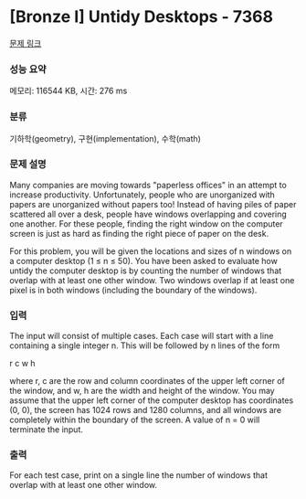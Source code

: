 # [Bronze I] Untidy Desktops - 7368 

[문제 링크](https://www.acmicpc.net/problem/7368) 

### 성능 요약

메모리: 116544 KB, 시간: 276 ms

### 분류

기하학(geometry), 구현(implementation), 수학(math)

### 문제 설명

<p>Many companies are moving towards "paperless offices" in an attempt to increase productivity. Unfortunately, people who are unorganized with papers are unorganized without papers too! Instead of having piles of paper scattered all over a desk, people have windows overlapping and covering one another. For these people, finding the right window on the computer screen is just as hard as finding the right piece of paper on the desk.</p>

<p>For this problem, you will be given the locations and sizes of n windows on a computer desktop (1 ≤ n ≤ 50). You have been asked to evaluate how untidy the computer desktop is by counting the number of windows that overlap with at least one other window. Two windows overlap if at least one pixel is in both windows (including the boundary of the windows).</p>

### 입력 

 <p>The input will consist of multiple cases. Each case will start with a line containing a single integer n. This will be followed by n lines of the form</p>

<p>r c w h</p>

<p>where r, c are the row and column coordinates of the upper left corner of the window, and w, h are the width and height of the window. You may assume that the upper left corner of the computer desktop has coordinates (0, 0), the screen has 1024 rows and 1280 columns, and all windows are completely within the boundary of the screen. A value of n = 0 will terminate the input.</p>

### 출력 

 <p>For each test case, print on a single line the number of windows that overlap with at least one other window.</p>

<p> </p>

